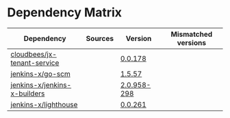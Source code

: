 # Dependency Matrix

Dependency | Sources | Version | Mismatched versions
---------- | ------- | ------- | -------------------
[cloudbees/jx-tenant-service](https://github.com/cloudbees/jx-tenant-service) |  | [0.0.178](https://github.com/cloudbees/jx-tenant-service/releases/tag/v0.0.178) | 
[jenkins-x/go-scm](https://github.com/jenkins-x/go-scm) |  | [1.5.57]() | 
[jenkins-x/jenkins-x-builders](https://github.com/jenkins-x/jenkins-x-builders) |  | [2.0.958-298]() | 
[jenkins-x/lighthouse](https://github.com/jenkins-x/lighthouse) |  | [0.0.261]() | 
